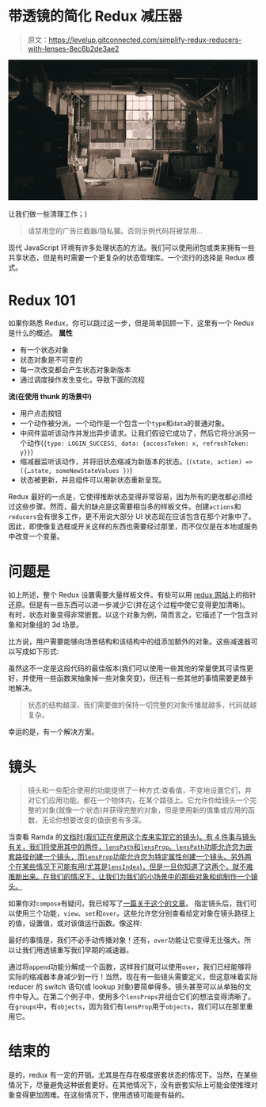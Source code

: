 # 带透镜的简化 Redux 减压器

> 原文：<https://levelup.gitconnected.com/simplify-redux-reducers-with-lenses-8ec6b2de3ae2>

![](img/7d50e9f58a0fd0c6735c9afa344b6d6e.png)

让我们做一些清理工作；)

> 请禁用您的广告拦截器/隐私獾。否则示例代码将被禁用…

现代 JavaScript 环境有许多处理状态的方法。我们可以使用闭包或类来拥有一些共享状态，但是有时需要一个更复杂的状态管理库。一个流行的选择是 Redux 模式。

# Redux 101

如果你熟悉 Redux，你可以跳过这一步，但是简单回顾一下，这里有一个 Redux 是什么的概述。
**属性**

*   有一个状态对象
*   状态对象是不可变的
*   每一次改变都会产生状态对象新版本
*   通过调度操作发生变化，导致下面的流程

**流(在使用 thunk 的场景中)**

*   用户点击按钮
*   一个动作被分派。一个动作是一个包含一个`type`和`data`的普通对象。
*   中间件监听该动作并发出异步请求。让我们假设它成功了，然后它将分派另一个动作(`{type: LOGIN_SUCCESS, data: {accessToken: x, refreshToken: y}}`)
*   缩减器监听该动作，并将旧状态缩减为新版本的状态。(`(state, action) => ({…state, someNewStateValues })`)
*   状态被更新，并且组件可以用新状态重新呈现。

Redux 最好的一点是，它使得推断状态变得非常容易，因为所有的更改都必须经过这些步骤。然而，最大的缺点是这需要相当多的样板文件。创建`actions`和`reducers`会有很多工作，更不用说大部分 UI 状态现在应该包含在那个对象中了。因此，即使像复选框或开关这样的东西也需要经过那里，而不仅仅是在本地或服务中改变一个变量。

# 问题是

如上所述，整个 Redux 设置需要大量样板文件。有些可以用 [redux 网站](https://redux.js.org/recipes/reducing-boilerplate)上的指针还原。但是有一些东西可以进一步减少它(并在这个过程中使它变得更加清晰)。
有时，状态对象变得非常嵌套。以这个对象为例，简而言之，它描述了一个包含对象和对象组的 3d 场景。

比方说，用户需要能够向场景结构和该结构中的组添加额外的对象。这些减速器可以写成如下形式:

虽然这不一定是这段代码的最佳版本(我们可以使用一些其他的常量使其可读性更好，并使用一些函数来抽象掉一些对象突变)，但还有一些其他的事情需要更棘手地解决。

> 状态的结构越深，我们需要做的保持一切完整的对象传播就越多，代码就越复杂。

幸运的是，有一个解决方案。

# 镜头

> 镜头和一些配合使用的功能提供了一种方式:查看值，不变地设置它们，并对它们应用功能。都在一个物体内，在某个路径上。它允许你给镜头一个完整的对象(就像一个状态)并获得完整的对象，但是使用新的值集或应用的函数，无论你想要改变的值嵌套有多深。

当查看 Ramda 的[文档时(我们正在使用这个库来实现它的镜头)。有 4 件事与镜头有关，我们将使用其中的两件，`lensPath`和`lensProp`。`lensPath`功能允许您为嵌套路径创建一个镜头，而`lensProp`功能允许您为特定属性创建一个镜头。另外两个在某些情况下可能有用(尤其是`lensIndex`)，但是一旦你知道了这两个，就不难推断出来。在我们的情况下，让我们为我们的小场景中的那些对象和组制作一个镜头。](https://ramdajs.com/docs/#lens)

如果你对`compose`有疑问，我已经写了[一篇关于这个的文章](https://medium.com/@rolandpeelen/function-composition-currying-in-real-life-e74c86302205)。
指定镜头后，我们可以使用三个功能，`view`、`set`和`over`。这些允许您分别查看给定对象在镜头路径上的值，设置值，或对该值运行函数。像这样:

最好的事情是，我们不必手动传播对象！还有，`over`功能让它变得无比强大。所以让我们用透镜重写我们早期的减速器。

通过将`append`功能分解成一个函数，这样我们就可以使用`over`，我们已经能够将实际的缩减器本身减少到一行！当然，现在有一些镜头需要定义，但这意味着实际 reducer 的 switch 语句(或 lookup 对象)要简单得多。镜头甚至可以从单独的文件中导入。在第二个例子中，使用多个`lensProps`并组合它们的想法变得清晰了。在`groups`中，有`objects`，因为我们有`lensProp`用于`objects`，我们可以在那里重用它。

# 结束的

是的，redux 有一定的开销。尤其是在存在极度嵌套状态的情况下。当然，在某些情况下，尽量避免这种嵌套更好。在其他情况下，没有嵌套实际上可能会使推理对象变得更加困难。在这些情况下，使用透镜可能是有益的。